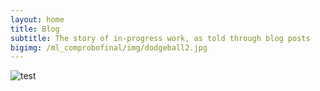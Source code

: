 ```yaml
---
layout: home
title: Blog
subtitle: The story of in-progress work, as told through blog posts
bigimg: /ml_comprobofinal/img/dodgeball2.jpg
---
```


![test](/ml_comprobofinal/img/dodgeball2.jpg)
